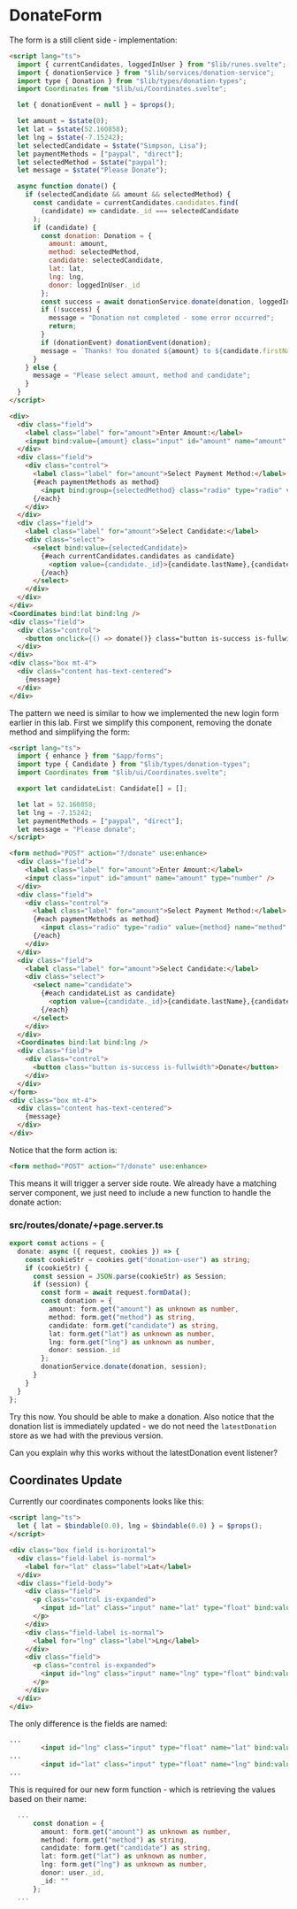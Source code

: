 # DonateForm

The form is a still client side - implementation:

~~~html
<script lang="ts">
  import { currentCandidates, loggedInUser } from "$lib/runes.svelte";
  import { donationService } from "$lib/services/donation-service";
  import type { Donation } from "$lib/types/donation-types";
  import Coordinates from "$lib/ui/Coordinates.svelte";

  let { donationEvent = null } = $props();

  let amount = $state(0);
  let lat = $state(52.160858);
  let lng = $state(-7.15242);
  let selectedCandidate = $state("Simpson, Lisa");
  let paymentMethods = ["paypal", "direct"];
  let selectedMethod = $state("paypal");
  let message = $state("Please Donate");

  async function donate() {
    if (selectedCandidate && amount && selectedMethod) {
      const candidate = currentCandidates.candidates.find(
        (candidate) => candidate._id === selectedCandidate
      );
      if (candidate) {
        const donation: Donation = {
          amount: amount,
          method: selectedMethod,
          candidate: selectedCandidate,
          lat: lat,
          lng: lng,
          donor: loggedInUser._id
        };
        const success = await donationService.donate(donation, loggedInUser.token);
        if (!success) {
          message = "Donation not completed - some error occurred";
          return;
        }
        if (donationEvent) donationEvent(donation);
        message = `Thanks! You donated ${amount} to ${candidate.firstName} ${candidate.lastName}`;
      }
    } else {
      message = "Please select amount, method and candidate";
    }
  }
</script>

<div>
  <div class="field">
    <label class="label" for="amount">Enter Amount:</label>
    <input bind:value={amount} class="input" id="amount" name="amount" type="number" />
  </div>
  <div class="field">
    <div class="control">
      <label class="label" for="amount">Select Payment Method:</label>
      {#each paymentMethods as method}
        <input bind:group={selectedMethod} class="radio" type="radio" value={method} /> {method}
      {/each}
    </div>
  </div>
  <div class="field">
    <label class="label" for="amount">Select Candidate:</label>
    <div class="select">
      <select bind:value={selectedCandidate}>
        {#each currentCandidates.candidates as candidate}
          <option value={candidate._id}>{candidate.lastName},{candidate.firstName}</option>
        {/each}
      </select>
    </div>
  </div>
</div>
<Coordinates bind:lat bind:lng />
<div class="field">
  <div class="control">
    <button onclick={() => donate()} class="button is-success is-fullwidth">Donate</button>
  </div>
</div>
<div class="box mt-4">
  <div class="content has-text-centered">
    {message}
  </div>
</div>
~~~

The pattern we need is similar to how we implemented the new login form earlier in this lab. First we simplify this component, removing the donate method and simplifying the form:

~~~html
<script lang="ts">
  import { enhance } from "$app/forms";
  import type { Candidate } from "$lib/types/donation-types";
  import Coordinates from "$lib/ui/Coordinates.svelte";

  export let candidateList: Candidate[] = [];

  let lat = 52.160858;
  let lng = -7.15242;
  let paymentMethods = ["paypal", "direct"];
  let message = "Please donate";
</script>

<form method="POST" action="?/donate" use:enhance>
  <div class="field">
    <label class="label" for="amount">Enter Amount:</label>
    <input class="input" id="amount" name="amount" type="number" />
  </div>
  <div class="field">
    <div class="control">
      <label class="label" for="amount">Select Payment Method:</label>
      {#each paymentMethods as method}
        <input class="radio" type="radio" value={method} name="method" /> {method}
      {/each}
    </div>
  </div>
  <div class="field">
    <label class="label" for="amount">Select Candidate:</label>
    <div class="select">
      <select name="candidate">
        {#each candidateList as candidate}
          <option value={candidate._id}>{candidate.lastName},{candidate.firstName} </option>
        {/each}
      </select>
    </div>
  </div>
  <Coordinates bind:lat bind:lng />
  <div class="field">
    <div class="control">
      <button class="button is-success is-fullwidth">Donate</button>
    </div>
  </div>
</form>
<div class="box mt-4">
  <div class="content has-text-centered">
    {message}
  </div>
</div>
~~~

Notice that the form action is:

~~~html
<form method="POST" action="?/donate" use:enhance>
~~~

This means it will trigger a server side route. We already have a matching server component, we just need to include a new function to handle the donate action:

### src/routes/donate/+page.server.ts

~~~typescript
export const actions = {
  donate: async ({ request, cookies }) => {
    const cookieStr = cookies.get("donation-user") as string;
    if (cookieStr) {
      const session = JSON.parse(cookieStr) as Session;
      if (session) {
        const form = await request.formData();
        const donation = {
          amount: form.get("amount") as unknown as number,
          method: form.get("method") as string,
          candidate: form.get("candidate") as string,
          lat: form.get("lat") as unknown as number,
          lng: form.get("lng") as unknown as number,
          donor: session._id
        };
        donationService.donate(donation, session);
      }
    }
  }
};
~~~

Try this now. You should be able to make a donation. Also notice that the donation list is immediately updated - we do not need the `latestDonation` store as we had with the previous version.

Can you explain why this works without the latestDonation event listener?

## Coordinates Update

Currently our coordinates components looks like this:

~~~html
<script lang="ts">
  let { lat = $bindable(0.0), lng = $bindable(0.0) } = $props();
</script>

<div class="box field is-horizontal">
  <div class="field-label is-normal">
    <label for="lat" class="label">Lat</label>
  </div>
  <div class="field-body">
    <div class="field">
      <p class="control is-expanded">
        <input id="lat" class="input" name="lat" type="float" bind:value={lat} />
      </p>
    </div>
    <div class="field-label is-normal">
      <label for="lng" class="label">Lng</label>
    </div>
    <div class="field">
      <p class="control is-expanded">
        <input id="lng" class="input" name="lng" type="float" bind:value={lng} />
      </p>
    </div>
  </div>
</div>
~~~

The only difference is the fields are named:

~~~html
...
        <input id="lng" class="input" type="float" name="lat" bind:value={lat} />
...
        <input id="lat" class="input" type="float" name="lng" bind:value={lng} />
...
~~~

This is required for our new form function - which is retrieving the values based on their name:

~~~typescript
  ...
      const donation = {
        amount: form.get("amount") as unknown as number,
        method: form.get("method") as string,
        candidate: form.get("candidate") as string,
        lat: form.get("lat") as unknown as number,
        lng: form.get("lng") as unknown as number,
        donor: user._id,
        _id: ""
      };
  ...
~~~

